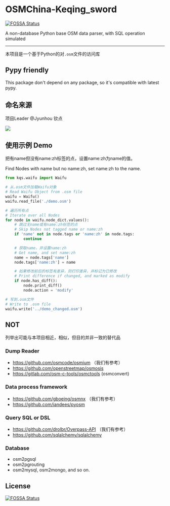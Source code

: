 # OSMChina-Keqing_sword

[![FOSSA Status](https://app.fossa.com/api/projects/git%2Bgithub.com%2FOSMChina%2FOSMChina-Keqing_Sword.svg?type=shield)](https://app.fossa.com/projects/git%2Bgithub.com%2FOSMChina%2FOSMChina-Keqing_Sword?ref=badge_shield)

A non-database Python base OSM data parser, with SQL operation simulated 

----------

本项目是一个基于Python的对`.osm`文件的访问库

## Pypy friendly

This package don't depend on any package, so it's compatible with latest pypy.

## 命名来源

项目Leader @Jyunhou 钦点

[![](https://avatars.githubusercontent.com/u/45530478?v=4)](https://zh.wikipedia.org/wiki/%E5%8E%9F%E7%A5%9E%E8%A7%92%E8%89%B2%E5%88%97%E8%A1%A8#%E7%92%83%E6%9C%88%E4%B8%83%E6%98%9F)

## 使用示例 Demo

把有name但没有name:zh标签的点，设置name:zh为name的值。

Find Nodes with name but no name:zh, set name:zh to the name.

```python
from kqs.waifu import Waifu

# 从.osm文件加载Waifu对象
# Read Waifu Object from .osm file
waifu = Waifu()
waifu.read_file('./demo.osm')

# 遍历所有点
# Iterate over all Nodes
for node in waifu.node_dict.values():
    # 跳过无name或有name:zh标签的点
    # Skip Nodes not tagged name or name:zh
    if 'name' not in node.tags or 'name:zh' in node.tags:
        continue

    # 获取name，并设置name:zh
    # Get name, and set name:zh
    name = node.tags['name']
    node.tags['name:zh'] = name

    # 如果修改前后的标签有差异，则打印差异，并标记为已修改
    # Print difference if changed, and marked as modify
    if node.has_diff():
        node.print_diff()
        node.action = 'modify'

# 写到.osm文件
# Write to .osm file
waifu.write('../demo_changed.osm')
```

## NOT

列举出可能与本项目相近，相似，但目的并非一致的替代品

### Dump Reader

+ https://github.com/osmcode/osmium （我们有参考）
+ https://github.com/openstreetmap/osmosis
+ https://gitlab.com/osm-c-tools/osmctools (osmconvert)

### Data process framework

+ https://github.com/gboeing/osmnx （我们有参考）
+ https://github.com/iandees/pyosm

### Query SQL or DSL

+ https://github.com/drolbr/Overpass-API （我们有参考）
+ https://github.com/sqlalchemy/sqlalchemy

### Database

+ osm2pgsql
+ osm2pgrouting
+ osm2mysql, osm2mongo, and so on.

## License
[![FOSSA Status](https://app.fossa.com/api/projects/git%2Bgithub.com%2FOSMChina%2FOSMChina-Keqing_Sword.svg?type=large)](https://app.fossa.com/projects/git%2Bgithub.com%2FOSMChina%2FOSMChina-Keqing_Sword?ref=badge_large)
